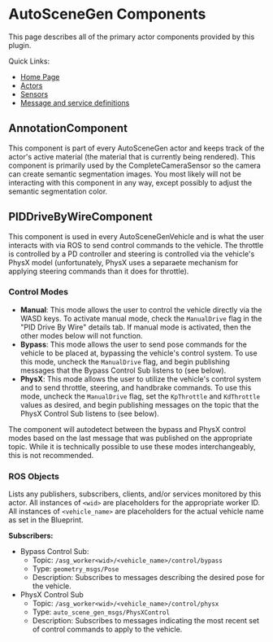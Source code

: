 # AutoSceneGen Components

This page describes all of the primary actor components provided by this plugin.

Quick Links:
- [Home Page](https://github.com/tsender/AutomaticSceneGeneration)
- [Actors](https://github.com/tsender/AutomaticSceneGeneration/blob/main/Documentation/actors.md)
- [Sensors](https://github.com/tsender/AutomaticSceneGeneration/blob/main/Documentation/sensors.md)
- [Message and service definitions](https://github.com/tsender/auto_scene_gen/blob/main/documentation/msg_and_srv_reference.md)


## AnnotationComponent

This component is part of every AutoSceneGen actor and keeps track of the actor's active material (the material that is currently being rendered). This component is primarily used by the CompleteCameraSensor so the camera can create semantic segmentation images. You most likely will not be interacting with this component in any way, except possibly to adjust the semantic segmentation color.

## PIDDriveByWireComponent

This component is used in every AutoSceneGenVehicle and is what the user interacts with via ROS to send control commands to the vehicle. The throttle is controlled by a PD controller and steering is controlled via the vehicle's PhysX model (unfortunately, PhysX uses a separaete mechanism for applying steering commands than it does for throttle).

### Control Modes

- **Manual**: This mode allows the user to control the vehicle directly via the WASD keys. To activate manual mode, check the `ManualDrive` flag in the "PID Drive By Wire" details tab. If manual mode is activated, then the other modes below will not function.
- **Bypass**: This mode allows the user to send pose commands for the vehicle to be placed at, bypassing the vehicle's control system. To use this mode, uncheck the `ManualDrive` flag, and begin publishing messages that the Bypass Control Sub listens to (see below).
- **PhysX**: This mode allows the user to utilize the vehicle's control system and to send throttle, steering, and handbrake commands. To use this mode, uncheck the `ManualDrive` flag, set the `KpThrottle` and `KdThrottle` values as desired, and begin publishing messages on the topic that the PhysX Control Sub listens to (see below).

The component will autodetect between the bypass and PhysX control modes based on the last message that was published on the appropriate topic. While it is technically possible to use these modes interchangeably, this is not recommended.

### ROS Objects

Lists any publishers, subscribers, clients, and/or services monitored by this actor. All instances of `<wid>` are placeholders for the appropriate worker ID. All instances of `<vehicle_name>` are placeholders for the actual vehicle name as set in the Blueprint.

**Subscribers:**
- Bypass Control Sub:
  - Topic: `/asg_worker<wid>/<vehicle_name>/control/bypass`
  - Type: `geometry_msgs/Pose`
  - Description: Subscribes to messages describing the desired pose for the vehicle.
- PhysX Control Sub
  - Topic: `/asg_worker<wid>/<vehicle_name>/control/physx`
  - Type: `auto_scene_gen_msgs/PhysXControl`
  - Description: Subscribes to messages indicating the most recent set of control commands to apply to the vehicle.
